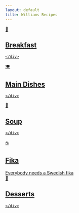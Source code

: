```yaml
---
layout: default
title: Williams Recipes
---
```


<div class="category-grid">
  <a href="{{ '/categories/breakfast' | relative_url }}" class="category-card breakfast">
    <div class="category-icon">
      🍳  
    </div>
    <h2>Breakfast</h2>
    <div class="category-description">
      
    </div>
  </a>

  <a href="{{ '/categories/main' | relative_url }}" class="category-card main">
    <div class="category-icon">
      🍽️
    </div>
    <h2>Main Dishes</h2>
    <div class="category-description">
      
    </div>
  </a>

  <a href="{{ '/categories/soup' | relative_url }}" class="category-card soup">
    <div class="category-icon">
      🍲
    </div>
    <h2>Soup</h2>
    <div class="category-description">
      
    </div>
  </a>

  <a href="{{ '/categories/fika' | relative_url }}" class="category-card fika">
    <div class="category-icon">
      ☕
    </div>
    <h2>Fika</h2>
    <div class="category-description">
      Everybody needs a Swedish fika
    </div>
  </a>

  <a href="{{ '/categories/dessert' | relative_url }}" class="category-card dessert">
    <div class="category-icon">
      🧁
    </div>
    <h2>Desserts</h2>
    <div class="category-description">
      
    </div>
  </a>
  
</div>